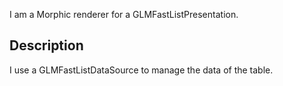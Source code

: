 I am a Morphic renderer for a GLMFastListPresentation.

Description
--------------------

I use a GLMFastListDataSource to manage the data of the table.
